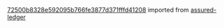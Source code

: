 [72500b8328e592095b766fe3877d371fffd41208](https://github.com/insolar/assured-ledger/commit/72500b8328e592095b766fe3877d371fffd41208) imported from [assured-ledger](https://github.com/insolar/assured-ledger)
